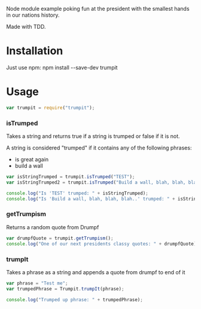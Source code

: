 Node module example poking fun at the president with the smallest hands in our nations history.

Made with TDD.

# Installation

Just use npm:
npm install --save-dev trumpit


# Usage

```javascript
var trumpit = require("trumpit");
```

### isTrumped
Takes a string and returns true if a string is trumped or false if it is not.

A string is considered "trumped" if it contains any of the following phrases:
* is great again
* build a wall

```javascript
var isStringTrumped = trumpit.isTrumped("TEST");
var isStringTrumped2 = trumpit.isTrumped("Build a wall, blah, blah, blah..");

console.log("Is 'TEST' trumped: " + isStringTrumped);
console.log("Is 'Build a wall, blah, blah, blah..' trumped: " + isStringTrumped2);
```

### getTrumpism
Returns a random quote from Drumpf

```javascript
var drumpfQuote = trumpit.getTrumpism();
console.log("One of our next presidents classy quotes: " + drumpfQuote);
```

### trumpIt
Takes a phrase as a string and appends a quote from drumpf to end of it


```javascript
var phrase = "Test me";
var trumpedPhrase = Trumpit.trumpIt(phrase);

console.log("Trumped up phrase: " + trumpedPhrase);
```